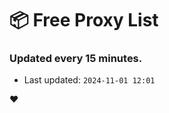 # :package: Free Proxy List
### Updated every 15 minutes.

- Last updated: `2024-11-01 12:01`

:heart:
